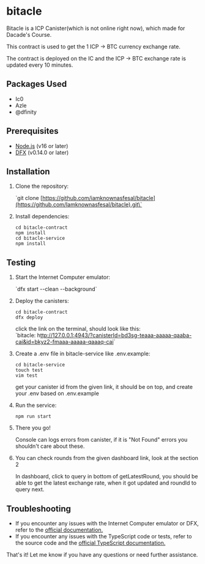 # bitacle

Bitacle is a ICP Canister(which is not online right now), which made for Dacade's Course.

This contract is used to get the 1 ICP -&gt; BTC currency exchange rate.

The contract is deployed on the IC and the ICP -&gt; BTC exchange rate is updated every 10 minutes.

## Packages Used

- Ic0
- Azle
- @dfinity

## **Prerequisites**

- [Node.js](https://nodejs.org/en) (v16 or later)
- [DFX](https://internetcomputer.org/docs/current/references/cli-reference/dfx-parent) (v0.14.0 or later)

## **Installation**

1. Clone the repository:

   \`git clone [https://github.com/iamknownasfesal/bitacle](https://github.com/Iamknownasfesal/bitacle).git\`

2. Install dependencies:

   ```
   cd bitacle-contract
   npm install
   cd bitacle-service
   npm install
   ```

## **Testing**

1. Start the Internet Computer emulator:

   \`dfx start --clean --background\`

2. Deploy the canisters:

   ```
   cd bitacle-contract
   dfx deploy
   ```

   click the link on the terminal, should look like this:\
   \`bitacle: h[ttp://127.0.0.1:4943/?canisterId=bd3sg-teaaa-aaaaa-qaaba-cai&id=bkyz2-fmaaa-aaaaa-qaaaq-cai](http://127.0.0.1:4943/?canisterId=bd3sg-teaaa-aaaaa-qaaba-cai&id=bkyz2-fmaaa-aaaaa-qaaaq-cai)\`

3. Create a .env file in bitacle-service like .env.example:

   ```
   cd bitacle-service
   touch test
   vim test
   ```

   get your canister id from the given link, it should be on top, and create your .env based on .env.example

4. Run the service:

   `npm run start`

5. There you go!

   Console can logs errors from canister, if it is "Not Found" errors you shouldn't care about these.

6. You can check rounds from the given dashboard link, look at the section 2

   In dashboard, click to query in bottom of getLatestRound, you should be able to get the latest exchange rate, when it got updated and roundId to query next.

## **Troubleshooting**

- If you encounter any issues with the Internet Computer emulator or DFX, refer to the [official documentation.](https://internetcomputer.org/docs/current/references/cli-reference/dfx-parent)
- If you encounter any issues with the TypeScript code or tests, refer to the source code and the [official TypeScript documentation.](https://www.typescriptlang.org/)

That's it! Let me know if you have any questions or need further assistance.
